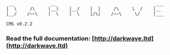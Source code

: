 ```
 __              __                                      ___
|  \     /\     |__)    |__/    |  |     /\     \  /    |__  
|__/    /~~\    |  \    |  \    |/\|    /~~\     \/     |___

CMS v0.2.2

```







### Read the full documentation: [http://darkwave.ltd](http://darkwave.ltd)
